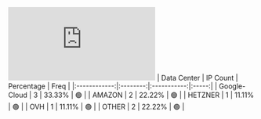 ![Diagramm](https://github.com/obajay/StateSync-snapshots/blob/main/Projects/Xpla/1/README.md)
| Data Center | IP Count | Percentage | Freq |
|:------------:|:--------:|:-----------:|:-----:|
| Google-Cloud | 3 | 33.33% | 🟢 |
| AMAZON | 2 | 22.22% | 🟢 |
| HETZNER | 1 | 11.11% | 🟢 |
| OVH | 1 | 11.11% | 🟢 |
| OTHER | 2 | 22.22% | 🟢 |